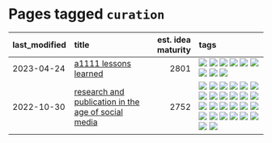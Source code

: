# Pages tagged `curation`

|last_modified|title|est. idea maturity|tags
|:---|:---|---:|:---|
|2023-04-24|[a1111 lessons learned](../a1111_lessons_learned.md)|2801|[![](https://img.shields.io/badge/tag-apt_registry-dd597e)](../tags/apt_registry.md) [![](https://img.shields.io/badge/tag-curation-3f9741)](../tags/curation.md) [![](https://img.shields.io/badge/tag-discoverability-c6963e)](../tags/discoverability.md) [![](https://img.shields.io/badge/tag-documentation-e8ae48)](../tags/documentation.md) [![](https://img.shields.io/badge/tag-experimental-4aea2)](../tags/experimental.md) [![](https://img.shields.io/badge/tag-extensions-b5ec2c)](../tags/extensions.md) [![](https://img.shields.io/badge/tag-opensource-96f021)](../tags/opensource.md) [![](https://img.shields.io/badge/tag-tooling-734214)](../tags/tooling.md) [![](https://img.shields.io/badge/tag-ux-f76896)](../tags/ux.md)|
|2022-10-30|[research and publication in the age of social media](../research-and-social.md)|2752|[![](https://img.shields.io/badge/tag-arxiv-1043a5)](../tags/arxiv.md) [![](https://img.shields.io/badge/tag-citation-35b163)](../tags/citation.md) [![](https://img.shields.io/badge/tag-corrections-c4fb38)](../tags/corrections.md) [![](https://img.shields.io/badge/tag-credit-1eefac)](../tags/credit.md) [![](https://img.shields.io/badge/tag-curation-3f9741)](../tags/curation.md) [![](https://img.shields.io/badge/tag-discoverability-c6963e)](../tags/discoverability.md) [![](https://img.shields.io/badge/tag-discussion-6013c8)](../tags/discussion.md) [![](https://img.shields.io/badge/tag-feed-e3be61)](../tags/feed.md) [![](https://img.shields.io/badge/tag-git-e9b626)](../tags/git.md) [![](https://img.shields.io/badge/tag-github-1614f8)](../tags/github.md) [![](https://img.shields.io/badge/tag-historyofscience-82d6e)](../tags/historyofscience.md) [![](https://img.shields.io/badge/tag-mastodon-752fd7)](../tags/mastodon.md) [![](https://img.shields.io/badge/tag-openreview-9c3a4a)](../tags/openreview.md) [![](https://img.shields.io/badge/tag-paperswithcode-dad82b)](../tags/paperswithcode.md) [![](https://img.shields.io/badge/tag-platform-35d420)](../tags/platform.md) [![](https://img.shields.io/badge/tag-publication-fda5ff)](../tags/publication.md) [![](https://img.shields.io/badge/tag-reproducibility-32d44f)](../tags/reproducibility.md) [![](https://img.shields.io/badge/tag-research-fe4dc)](../tags/research.md) [![](https://img.shields.io/badge/tag-retractions-d5ffe)](../tags/retractions.md) [![](https://img.shields.io/badge/tag-search-a68128)](../tags/search.md) [![](https://img.shields.io/badge/tag-socialmedia-b4243e)](../tags/socialmedia.md) [![](https://img.shields.io/badge/tag-stackoverflow-b7fb0)](../tags/stackoverflow.md) [![](https://img.shields.io/badge/tag-subscription-b25b5)](../tags/subscription.md) [![](https://img.shields.io/badge/tag-transparency-ebbec3)](../tags/transparency.md) [![](https://img.shields.io/badge/tag-twitter-76bb24)](../tags/twitter.md) [![](https://img.shields.io/badge/tag-validation-496a1)](../tags/validation.md)|